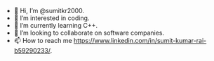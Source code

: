 - 👋 Hi, I’m @sumitkr2000.
- 👀 I’m interested in coding.
- 🌱 I’m currently learning C++.
- 💞️ I’m looking to collaborate on software companies.
- 📫 How to reach me https://www.linkedin.com/in/sumit-kumar-rai-b59290233/.

<!---
sumitkr2000/sumitkr2000 is a ✨ special ✨ repository because its `README.md` (this file) appears on your GitHub profile.
You can click the Preview link to take a look at your changes.
--->
